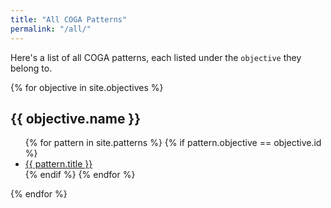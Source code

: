 ```yaml
---
title: "All COGA Patterns"
permalink: "/all/"
---
```


Here's a list of all COGA patterns, each listed under the `objective` they belong to.

{% for objective in site.objectives %}
  <h2>{{ objective.name }}</h2>
  <ul>
  {% for pattern in site.patterns %}
    {% if pattern.objective == objective.id %}
    <li><a href="{{ pattern.url | relative_url }}">{{ pattern.title }}</a></li>
    {% endif %}
  {% endfor %}
  </ul>
{% endfor %}